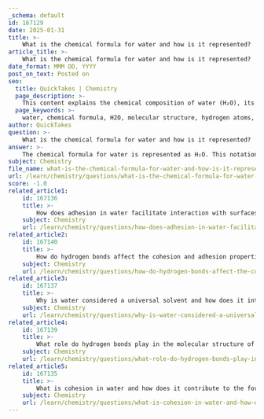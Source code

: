 ```yaml
---
_schema: default
id: 167129
date: 2025-01-31
title: >-
    What is the chemical formula for water and how is it represented?
article_title: >-
    What is the chemical formula for water and how is it represented?
date_format: MMM DD, YYYY
post_on_text: Posted on
seo:
  title: QuickTakes | Chemistry
  page_description: >-
    This content explains the chemical composition of water (H₂O), its molecular structure, properties such as polarity and hydrogen bonding, and its significance in biological and ecological contexts.
  page_keywords: >-
    water, chemical formula, H2O, molecular structure, hydrogen atoms, oxygen atom, bent shape, polarity, hydrogen bonds, solvent properties, cohesion, adhesion, density anomalies, environmental conditions, specific heat capacity, biological systems, ecological systems
author: QuickTakes
question: >-
    What is the chemical formula for water and how is it represented?
answer: >-
    The chemical formula for water is represented as H₂O. This notation indicates that each molecule of water consists of two hydrogen (H) atoms and one oxygen (O) atom. The formula succinctly encapsulates the essential composition of water, which is vital for life on Earth.\n\nIn terms of molecular structure, water is often visualized as having a bent shape due to the angle between the hydrogen-oxygen-hydrogen bonds, which is approximately 104.5 degrees. This arrangement is crucial for understanding many of water's unique properties, such as its polarity and ability to form hydrogen bonds.\n\nWater's unique characteristics, including its solvent properties, cohesion, adhesion, and density anomalies, stem from this molecular structure. For example, the polar nature of water molecules allows them to interact with various ions and other polar substances, making water a near-universal solvent. Additionally, the hydrogen bonding between water molecules contributes to its high surface tension and specific heat capacity, which are essential for maintaining stable environmental conditions. \n\nOverall, the representation of water as H₂O not only conveys its chemical composition but also serves as a foundation for understanding its significant role in biological and ecological systems.
subject: Chemistry
file_name: what-is-the-chemical-formula-for-water-and-how-is-it-represented.md
url: /learn/chemistry/questions/what-is-the-chemical-formula-for-water-and-how-is-it-represented
score: -1.0
related_article1:
    id: 167136
    title: >-
        How does adhesion in water facilitate interaction with surfaces?
    subject: Chemistry
    url: /learn/chemistry/questions/how-does-adhesion-in-water-facilitate-interaction-with-surfaces
related_article2:
    id: 167140
    title: >-
        How do hydrogen bonds affect the cohesion and adhesion properties of water?
    subject: Chemistry
    url: /learn/chemistry/questions/how-do-hydrogen-bonds-affect-the-cohesion-and-adhesion-properties-of-water
related_article3:
    id: 167137
    title: >-
        Why is water considered a universal solvent and how does it interact with different molecules?
    subject: Chemistry
    url: /learn/chemistry/questions/why-is-water-considered-a-universal-solvent-and-how-does-it-interact-with-different-molecules
related_article4:
    id: 167139
    title: >-
        What role do hydrogen bonds play in the molecular structure of water?
    subject: Chemistry
    url: /learn/chemistry/questions/what-role-do-hydrogen-bonds-play-in-the-molecular-structure-of-water
related_article5:
    id: 167135
    title: >-
        What is cohesion in water and how does it contribute to the formation of raindrops?
    subject: Chemistry
    url: /learn/chemistry/questions/what-is-cohesion-in-water-and-how-does-it-contribute-to-the-formation-of-raindrops
---
```


&nbsp;